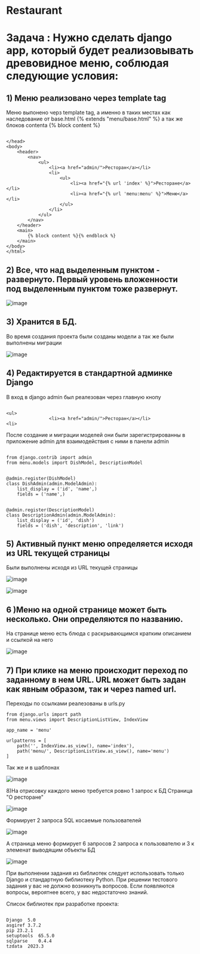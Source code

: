 # Restaurant
<h1>Задача :
Нужно сделать django app, который будет реализовывать древовидное меню, соблюдая следующие условия:</h1>
<H2>1) Меню реализовано через template tag</H2>
Меню выпонено черз template tag, а именно в таких местах как наследование от base.html {% extends "menu/base.html" %} а так же блоков contenta {% block content %}

```

</head>
<body>
    <header>
        <nav>
            <ul>
                <li><a href="admin/">Ресторан</a></li>
                <li>
                    <ul>
                        <li><a href="{% url 'index' %}">Ресторане</a></li>
                        <li><a href="{% url 'menu:menu' %}">Меню</a></li>
                    </ul>
                </li>
            </ul>
        </nav>
    </header>
    <main>
        {% block content %}{% endblock %}
    </main>
</body>
</html>

```


<h2>2) Все, что над выделенным пунктом - развернуто. Первый уровень вложенности под выделенным пунктом тоже развернут.</h2>

![image](https://github.com/bgbisdbg/Restaurant/assets/136889642/0f907e02-7acf-4de7-b4b2-f6b562f7540a)


<h2>3) Хранится в БД.</h2>
Во время создания проекта были созданы модели а так же были выполнены миграции 

![image](https://github.com/bgbisdbg/Restaurant/assets/136889642/20b52b78-62f6-490d-a876-872c24282be5)

<h2>4) Редактируется в стандартной админке Django</h2>
В вход в django admin был реалезован через главную кнопу

``` 

<ul>
                <li><a href="admin/">Ресторан</a></li>
<li>

```

После создание и миграции моделей они были зарегистрированны в приложение admin для взаимодействия с ними в панели admin

```

from django.contrib import admin
from menu.models import DishModel, DescriptionModel


@admin.register(DishModel)
class DishAdmin(admin.ModelAdmin):
    list_display = ('id', 'name',)
    fields = ('name',)


@admin.register(DescriptionModel)
class DescriptionAdmin(admin.ModelAdmin):
    list_display = ('id', 'dish')
    fields = ('dish', 'description', 'link')

```

                
<h2>5) Активный пункт меню определяется исходя из URL текущей страницы</h2>
 Были выполнены исходя из URL текущей страницы

![image](https://github.com/bgbisdbg/Restaurant/assets/136889642/23e57719-2d1e-43c6-bf7c-5bbefa62998f)


![image](https://github.com/bgbisdbg/Restaurant/assets/136889642/8ca8cfd5-989c-4e68-9f91-3aaf8394c9e4)


<h2>6 )Меню на одной странице может быть несколько. Они определяются по названию.</h2>
На странице меню есть блюда с раскрывающимся кратким описанием и ссылкой на него

![image](https://github.com/bgbisdbg/Restaurant/assets/136889642/9d265927-9f03-4234-9ae3-4c83db8dbf82)


<h2>7) При клике на меню происходит переход по заданному в нем URL. URL может быть задан как явным образом, так и через named url.</h2>
Переходы по ссылками реалезованы в urls.py

```
from django.urls import path
from menu.views import DescriptionListView, IndexView

app_name = 'menu'

urlpatterns = [
    path('', IndexView.as_view(), name='index'),
    path('menu/', DescriptionListView.as_view(), name='menu')
]

```

Так же и в шаблонах 


![image](https://github.com/bgbisdbg/Restaurant/assets/136889642/641e6d22-cdac-409c-b99d-13c15d954738)

8)На отрисовку каждого меню требуется ровно 1 запрос к БД
Страница "О ресторане"

![image](https://github.com/bgbisdbg/Restaurant/assets/136889642/4cca7b00-427d-42ba-9954-84966f9af023)

Формирует 2 запроса SQL косаемые пользователей

![image](https://github.com/bgbisdbg/Restaurant/assets/136889642/c7dec8d1-36c6-4d68-a652-9193b46e9019)


А страница меню формирует 6 запросов 2 запроса к пользователю и 3 к элеменат выводящим объекты БД 

![image](https://github.com/bgbisdbg/Restaurant/assets/136889642/132d840b-25e7-431a-adc6-9f37c85984da)



 При выполнении задания из библиотек следует использовать только Django и стандартную библиотеку Python.
При решении тестового задания у вас не должно возникнуть вопросов. Если появляются вопросы, вероятнее всего, у вас недостаточно знаний.

Список библиотек при разработке проекта:

```

Django	5.0	
asgiref	3.7.2	
pip	23.2.1	
setuptools	65.5.0	
sqlparse	0.4.4	
tzdata	2023.3	

```
